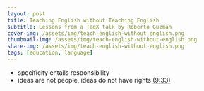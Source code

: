 ```yaml
---
layout: post
title: Teaching English without Teaching English
subtitle: Lessons from a TedX talk by Roberto Guzmán
cover-img: /assets/img/teach-english-without-english.png
thumbnail-img: /assets/img/teach-english-without-english.png
share-img: /assets/img/teach-english-without-english.png
tags: [education, language]
---
```


- specificity entails responsibility
- ideas are not people, ideas do not have rights [(9:33)](https://youtu.be/8pZa6R3rmRQ?t=569)
